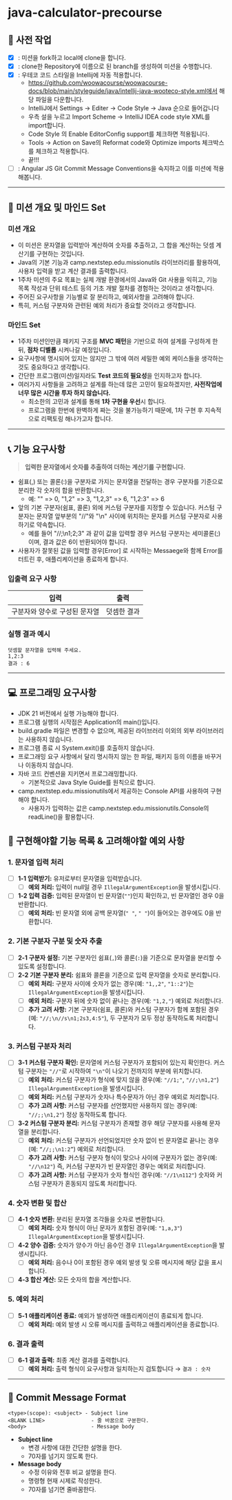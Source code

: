 # **java-calculator-precourse**

## **💪 사전 작업**

- [x]  : 미션을 fork하고 local에 clone을 합니다.
- [x]  : clone한 Repository에 이름으로 된 branch를 생성하여 미션을 수행합니다.
- [x]  : 우테코 코드 스타일을 Intellij에 자동 적용합니다.
    - https://github.com/woowacourse/woowacourse-docs/blob/main/styleguide/java/intellij-java-wooteco-style.xml에서 해당 파일을
      다운합니다.
    - IntelliJ에서 Settings -> Editer -> Code Style -> Java 순으로 들어갑니다
    - 우측 설을 누르고 Import Scheme -> IntelliJ IDEA code style XML를 import합니다.
    - Code Style 의 Enable EditorConfig support를 체크하면 적용됩니다.
    - Tools -> Action on Save의 Reformat code와 Optimize imports 체크박스를 체크하고 적용합니다.
    - 끝!!!
- [ ]  : Angular JS Git Commit Message Conventions을 숙지하고 이를 미션에 적용해봅니다.

---

## **👊 미션 개요 및 마인드 Set**

### 미션 개요

- 이 미션은 문자열을 입력받아 계산하여 숫자를 추출하고, 그 합을 계산하는 덧셈 계산기를 구현하는 것입니다.
- Java의 기본 기능과 camp.nextstep.edu.missionutils 라이브러리를 활용하여, 사용자 입력을 받고 계산 결과를 출력합니다.
- 1주차 미션의 주요 목표는 실제 개발 환경에서의 Java와 Git 사용을 익히고, 기능 목록 작성과 단위 테스트 등의 기초 개발 절차를 경험하는 것이라고 생각합니다.
- 주어진 요구사항을 기능별로 잘 분리하고, 예외사항을 고려해야 합니다.
- 특히, 커스텀 구분자와 관련된 예외 처리가 중요할 것이라고 생각합니다.

### 마인드 Set

- 1주차 미션인만큼 패키지 구조를 **MVC 패턴**을 기반으로 하여 설계를 구성하게 한 뒤, **점차 디벨롭** 시켜나갈 예정입니다.
- 요구사항에 명시되어 있지는 않지만 그 밖에 여러 세밀한 예외 케이스들을 생각하는 것도 중요하다고 생각합니다.
- 간단한 프로그램(미션)일지라도 **Test 코드의 필요성**을 인지하고자 합니다.
- 여러가지 사항들을 고려하고 설계를 하는데 많은 고민이 필요하겠지만, **사전작업에 너무 많은 시간을 투자 하지 않습니다.**
    - 최소한의 고민과 설계를 통해 **1차 구현을 우선**시 합니다.
    - 프로그램을 한번에 완벽하게 짜는 것을 불가능하기 때문에, 1차 구현 후 지속적으로 리팩토링 해나가고자 합니다.

---

## 📞 기능 요구사항

> **입력한 문자열에서 숫자를 추출하여 더하는 계산기를 구현합니다.**
>

- 쉼표(,) 또는 콜론(:)을 구분자로 가지는 문자열을 전달하는 경우 구분자를 기준으로 분리한 각 숫자의 합을 반환합니다.
    - 예: "" => 0, "1,2" => 3, "1,2,3" => 6, "1,2:3" => 6
- 앞의 기본 구분자(쉼표, 콜론) 외에 커스텀 구분자를 지정할 수 있습니다. 커스텀 구분자는 문자열 앞부분의 "//"와 "\n" 사이에 위치하는 문자를 커스텀 구분자로 사용하기로 약속합니다.
    - 예를 들어 "//;\n1;2;3" 과 같이 값을 입력할 경우 커스텀 구분자는 세미콜론(;)이며, 결과 값은 6이 반환되어야 합니다.
- 사용자가 잘못된 값을 입력할 경우[Error] 로 시작하는 Messaege와 함께 Error를 터트린 후, 애플리케이션을 종료하게 합니다.

### 입출력 요구 사항

| **입력**           | **출력** |
|------------------|--------|
| 구분자와 양수로 구성된 문자열 | 덧셈한 결과 |

### **실행 결과 예시**

```
덧셈할 문자열을 입력해 주세요.
1,2:3
결과 : 6
```

---

## **💻 프로그래밍 요구사항**

- JDK 21 버전에서 실행 가능해야 합니다.
- 프로그램 실행의 시작점은 Application의 main()입니다.
- build.gradle 파일은 변경할 수 없으며, 제공된 라이브러리 이외의 외부 라이브러리는 사용하지 않습니다.
- 프로그램 종료 시 System.exit()를 호출하지 않습니다.
- 프로그래밍 요구 사항에서 달리 명시하지 않는 한 파일, 패키지 등의 이름을 바꾸거나 이동하지 않습니다.
- 자바 코드 컨벤션을 지키면서 프로그래밍합니다.
    - 기본적으로 Java Style Guide를 원칙으로 합니다.
- camp.nextstep.edu.missionutils에서 제공하는 Console API를 사용하여 구현해야 합니다.
    - 사용자가 입력하는 값은 camp.nextstep.edu.missionutils.Console의 readLine()을 활용합니다.

## **📝 구현해야할 기능 목록 & 고려해야할 예외 사항**

### 1. 문자열 입력 처리

- [ ]  **1-1 입력받기:** 유저로부터 문자열을 입력받습니다.
    - [ ]  **예외 처리:** 입력이 null일 경우 `IllegalArgumentException`을 발생시킵니다.
- [ ]  **1-2 입력 검증:** 입력된 문자열이 빈 문자열(`""`)인지 확인하고, 빈 문자열인 경우 0을 반환합니다.
    - [ ]  **예외 처리:** 빈 문자열 외에 공백 문자열(`" "`, `" "`)이 들어오는 경우에도 0을 반환합니다.

### 2. 기본 구분자 구분 및 숫자 추출

- [ ]  **2-1 구분자 설정:** 기본 구분자인 쉼표(`,`)와 콜론(`:`)을 기준으로 문자열을 분리할 수 있도록 설정합니다.
- [ ]  **2-2 기본 구분자 분리:** 쉼표와 콜론을 기준으로 입력 문자열을 숫자로 분리합니다.
    - [ ]  **예외 처리:** 구분자 사이에 숫자가 없는 경우(예: `"1,,2"`, `"1::2"`)는 `IllegalArgumentException`을 발생시킵니다.
    - [ ]  **예외 처리:** 구분자 뒤에 숫자 없이 끝나는 경우(예: `"1,2,"`) 예외로 처리합니다.
    - [ ]  **추가 고려 사항:** 기본 구분자(쉼표, 콜론)와 커스텀 구분자가 함께 포함된 경우(예: `"//;\n//s\n1;2s3,4:5"`), 두 구분자가 모두 정상 동작하도록 처리합니다.

### 3. 커스텀 구분자 처리

- [ ]  **3-1 커스텀 구분자 확인:** 문자열에 커스텀 구분자가 포함되어 있는지 확인한다. 커스텀 구분자는 `"//"`로 시작하여 `"\n"`이 나오기 전까지의 부분에 위치합니다.
    - [ ]  **예외 처리:** 커스텀 구분자가 형식에 맞지 않을 경우(예: `"//1;"`, `"//;\n1,2"`) `IllegalArgumentException`을 발생시킵니다.
    - [ ]  **예외 처리:** 커스텀 구분자가 숫자나 특수문자가 아닌 경우 예외로 처리합니다.
    - [ ]  **추가 고려 사항:** 커스텀 구분자를 선언했지만 사용하지 않는 경우(예: `"//;;\n1,2"`) 정상 동작하도록 합니다.
- [ ]  **3-2 커스텀 구분자 분리:** 커스텀 구분자가 존재할 경우 해당 구분자를 사용해 문자열을 분리합니다.
    - [ ]  **예외 처리:** 커스텀 구분자가 선언되었지만 숫자 없이 빈 문자열로 끝나는 경우(예: `“//;;\n1:2”`) 예외로 처리합니다.
    - [ ]  **추가 고려 사항:** 커스텀 구분자 형식이 맞으나 사이에 구분자가 없는 경우(예: `"//\n12"`) 즉, 커스텀 구분자가 빈 문자열인 경우는 예외로 처리합니다.
    - [ ]  **추가 고려 사항:** 커스텀 구분자가 숫자 형식인 경우(예: `"//1\n112"`) 숫자와 커스텀 구분자가 혼동되지 않도록 처리합니다.

### 4. 숫자 변환 및 합산

- [ ]  **4-1 숫자 변환:** 분리된 문자열 조각들을 숫자로 변환합니다.
    - [ ]  **예외 처리:** 숫자 형식이 아닌 문자가 포함된 경우(예: `"1,a,3"`) `IllegalArgumentException`을 발생시킵니다.
- [ ]  **4-2 양수 검증:** 숫자가 양수가 아닌 음수인 경우 `IllegalArgumentException`을 발생시킵니다.
    - [ ]  **예외 처리:** 음수나 0이 포함된 경우 예외 발생 및 오류 메시지에 해당 값을 표시합니다.
- [ ]  **4-3 합산 계산:** 모든 숫자의 합을 계산합니다.

### 5. 예외 처리

- [ ]  **5-1 애플리케이션 종료:** 예외가 발생하면 애플리케이션이 종료되게 합니다.
    - [ ]  **예외 처리:** 예외 발생 시 오류 메시지를 출력하고 애플리케이션을 종료합니다.

### 6. 결과 출력

- [ ]  **6-1 결과 출력:** 최종 계산 결과를 출력합니다.
    - [ ]  **예외 처리:** 출력 형식이 요구사항과 일치하는지 검토합니다 → `결과 : 숫자`

---

## **📌 Commit Message Format**

```
<type>(scope): <subject> - Subject line
<BLANK LINE>               - 줄 바꿈으로 구분한다.
<body>                     - Message body
```

- **Subject line**
    - 변경 사항에 대한 간단한 설명을 한다.
    - 70자를 넘기지 않도록 한다.
- **Message body**
    - 수정 이유와 전후 비교 설명을 한다.
    - 명령형 현재 시제로 작성한다.
    - 70자를 넘기면 줄바꿈한다.
